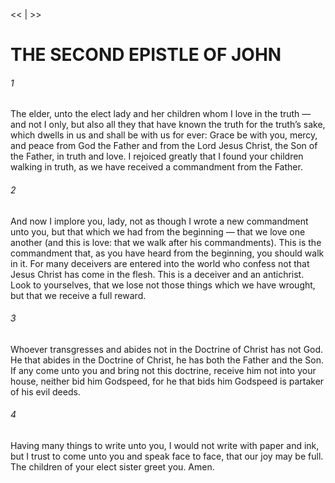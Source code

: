 <<   |   >>

# THE SECOND EPISTLE OF JOHN
###### 1

The elder, unto the elect lady and her children whom I love in the truth — and not I only, but also all they that have known the truth for the truth’s sake, which dwells in us and shall be with us for ever: Grace be with you, mercy, and peace from God the Father and from the Lord Jesus Christ, the Son of the Father, in truth and love. I rejoiced greatly that I found your children walking in truth, as we have received a commandment from the Father.

###### 2
And now I implore you, lady, not as though I wrote a new commandment unto you, but that which we had from the beginning — that we love one another (and this is love: that we walk after his commandments). This is the commandment that, as you have heard from the beginning, you should walk in it. For many deceivers are entered into the world who confess not that Jesus Christ has come in the flesh. This is a deceiver and an antichrist. Look to yourselves, that we lose not those things which we have wrought, but that we receive a full reward.

###### 3
Whoever transgresses and abides not in the Doctrine of Christ has not God. He that abides in the Doctrine of Christ, he has both the Father and the Son. If any come unto you and bring not this doctrine, receive him not into your house, neither bid him Godspeed, for he that bids him Godspeed is partaker of his evil deeds.

###### 4
Having many things to write unto you, I would not write with paper and ink, but I trust to come unto you and speak face to face, that our joy may be full. The children of your elect sister greet you. Amen.